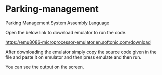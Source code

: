 # Parking-management
Parking Management System Assembly Language

Open the below link to download emulator to run the code.

https://emu8086-microprocessor-emulator.en.softonic.com/download

After downloading the emulator simply copy the source code given in the file 
and paste it on emulator and then press emulate and then run.

You can see the output on the screen.

